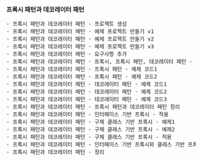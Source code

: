 ### 프록시 패턴과 데코레이터 패턴
<pre>
- 프록시 패턴과 데코레이터 패턴 - 프로젝트 생성
- 프록시 패턴과 데코레이터 패턴 - 예제 프로젝트 만들기 v1
- 프록시 패턴과 데코레이터 패턴 - 예제 프로젝트 만들기 v2
- 프록시 패턴과 데코레이터 패턴 - 예제 프로젝트 만들기 v3
- 프록시 패턴과 데코레이터 패턴 - 요구사항 추가
- 프록시 패턴과 데코레이터 패턴 - 프록시, 프록시 패턴, 데코레이터 패턴 - 소개
- 프록시 패턴과 데코레이터 패턴 - 프록시 패턴 - 예제 코드1
- 프록시 패턴과 데코레이터 패턴 - 프록시 패턴 - 예제 코드2
- 프록시 패턴과 데코레이터 패턴 - 데코레이터 패턴 - 예제 코드1
- 프록시 패턴과 데코레이터 패턴 - 데코레이터 패턴 - 예제 코드2
- 프록시 패턴과 데코레이터 패턴 - 데코레이터 패턴 - 예제 코드3
- 프록시 패턴과 데코레이터 패턴 - 프록시 패턴과 데코레이터 패턴 정리
- 프록시 패턴과 데코레이터 패턴 - 인터페이스 기반 프록시 - 적용
- 프록시 패턴과 데코레이터 패턴 - 구체 클래스 기반 프록시 - 예제1
- 프록시 패턴과 데코레이터 패턴 - 구체 클래스 기반 프록시 - 예제2
- 프록시 패턴과 데코레이터 패턴 - 구체 클래스 기반 프록시 - 적용
- 프록시 패턴과 데코레이터 패턴 - 인터페이스 기반 프록시와 클래스 기반 프록시
- 프록시 패턴과 데코레이터 패턴 - 정리
</pre>
